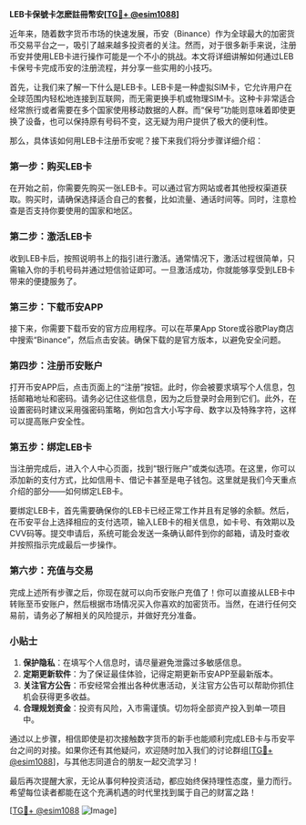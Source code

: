 **LEB卡保號卡怎麽註冊幣安[[TG💪+ @esim1088](https://t.me/s/esim1088)]**

近年来，随着数字货币市场的快速发展，币安（Binance）作为全球最大的加密货币交易平台之一，吸引了越来越多投资者的关注。然而，对于很多新手来说，注册币安并使用LEB卡进行操作可能是一个不小的挑战。本文将详细讲解如何通过LEB卡保号卡完成币安的注册流程，并分享一些实用的小技巧。

首先，让我们来了解一下什么是LEB卡。LEB卡是一种虚拟SIM卡，它允许用户在全球范围内轻松地连接到互联网，而无需更换手机或物理SIM卡。这种卡非常适合经常旅行或者需要在多个国家使用移动数据的人群。而“保号”功能则意味着即使更换了设备，也可以保持原有号码不变，这无疑为用户提供了极大的便利性。

那么，具体该如何用LEB卡注册币安呢？接下来我们将分步骤详细介绍：

### 第一步：购买LEB卡

在开始之前，你需要先购买一张LEB卡。可以通过官方网站或者其他授权渠道获取。购买时，请确保选择适合自己的套餐，比如流量、通话时间等。同时，注意检查是否支持你要使用的国家和地区。

### 第二步：激活LEB卡

收到LEB卡后，按照说明书上的指引进行激活。通常情况下，激活过程很简单，只需输入你的手机号码并通过短信验证即可。一旦激活成功，你就能够享受到LEB卡带来的便捷服务了。

### 第三步：下载币安APP

接下来，你需要下载币安的官方应用程序。可以在苹果App Store或谷歌Play商店中搜索“Binance”，然后点击安装。确保下载的是官方版本，以避免安全问题。

### 第四步：注册币安账户

打开币安APP后，点击页面上的“注册”按钮。此时，你会被要求填写个人信息，包括邮箱地址和密码。请务必记住这些信息，因为之后登录时会用到它们。此外，在设置密码时建议采用强密码策略，例如包含大小写字母、数字以及特殊字符，这样可以提高账户安全性。

### 第五步：绑定LEB卡

当注册完成后，进入个人中心页面，找到“银行账户”或类似选项。在这里，你可以添加新的支付方式，比如信用卡、借记卡甚至是电子钱包。这里就是我们今天重点介绍的部分——如何绑定LEB卡。

要绑定LEB卡，首先需要确保你的LEB卡已经正常工作并且有足够的余额。然后，在币安平台上选择相应的支付选项，输入LEB卡的相关信息，如卡号、有效期以及CVV码等。提交申请后，系统可能会发送一条确认邮件到你的邮箱，请及时查收并按照指示完成最后一步操作。

### 第六步：充值与交易

完成上述所有步骤之后，你现在就可以向币安账户充值了！你可以直接从LEB卡中转账至币安账户，然后根据市场情况买入你喜欢的加密货币。当然，在进行任何交易前，请务必了解相关的风险提示，并做好充分准备。

### 小贴士

1. **保护隐私**：在填写个人信息时，请尽量避免泄露过多敏感信息。
2. **定期更新软件**：为了保证最佳体验，记得定期更新币安APP至最新版本。
3. **关注官方公告**：币安经常会推出各种优惠活动，关注官方公告可以帮助你抓住机会获得更多收益。
4. **合理规划资金**：投资有风险，入市需谨慎。切勿将全部资产投入到单一项目中。

通过以上步骤，相信即使是初次接触数字货币的新手也能顺利完成LEB卡与币安平台之间的对接。如果你还有其他疑问，欢迎随时加入我们的讨论群组[[TG💪+ @esim1088](https://t.me/s/esim1088)]，与其他志同道合的朋友一起交流学习！

最后再次提醒大家，无论从事何种投资活动，都应始终保持理性态度，量力而行。希望每位读者都能在这个充满机遇的时代里找到属于自己的财富之路！

[[TG💪+ @esim1088](https://t.me/s/esim1088) ![Image](https://i.postimg.cc/4NQfJmqS/Snipaste-2025-05-13-00-14-12.png)]